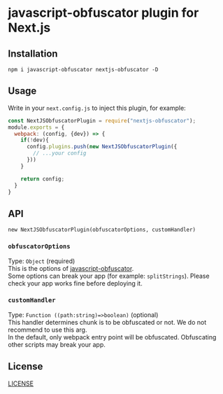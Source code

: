 # javascript-obfuscator plugin for Next.js
## Installation
```
npm i javascript-obfuscator nextjs-obfuscator -D
```
## Usage
Write in your `next.config.js` to inject this plugin, for example:
```js
const NextJSObfuscatorPlugin = require("nextjs-obfuscator");
module.exports = {
  webpack: (config, {dev}) => {
    if(!dev){
      config.plugins.push(new NextJSObfuscatorPlugin({
        // ...your config
      }))
    }

    return config;
  }
}
```
## API
`new NextJSObfuscatorPlugin(obfuscatorOptions, customHandler)`
### `obfuscatorOptions`
Type: `Object` (required)  
This is the options of [javascript-obfuscator](https://github.com/javascript-obfuscator/javascript-obfuscator).  
Some options can break your app (for example: `splitStrings`). Please check your app works fine before deploying it.  
### `customHandler`
Type: `Function ((path:string)=>boolean)` (optional)  
This handler determines chunk is to be obfuscated or not. We do not recommend to use this arg.  
In the default, only webpack entry point will be obfuscated. Obfuscating other scripts may break your app.  

## License
[LICENSE](LICENSE)